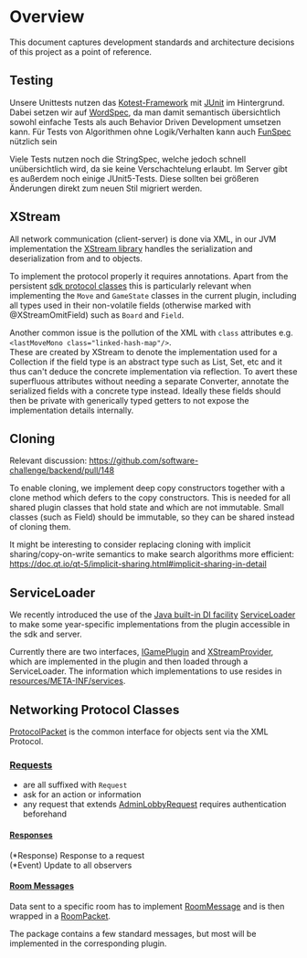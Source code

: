 # Overview

This document captures development standards and architecture decisions of this project as a point of reference.

## Testing

Unsere Unittests nutzen das [Kotest-Framework](https://kotest.io) mit [JUnit](https://junit.org) im Hintergrund.
Dabei setzen wir auf [WordSpec](https://kotest.io/styles/#word-spec),
da man damit semantisch übersichtlich
sowohl einfache Tests als auch Behavior Driven Development umsetzen kann.
Für Tests von Algorithmen ohne Logik/Verhalten
kann auch [FunSpec](https://kotest.io/styles/#fun-spec) nützlich sein

Viele Tests nutzen noch die StringSpec,
welche jedoch schnell unübersichtlich wird,
da sie keine Verschachtelung erlaubt.
Im Server gibt es außerdem noch einige JUnit5-Tests.
Diese sollten bei größeren Änderungen direkt zum neuen Stil migriert werden.

## XStream

All network communication (client-server) is done via XML, in our JVM implementation the [XStream library](https://x-stream.github.io)
handles the serialization and deserialization from and to objects.

To implement the protocol properly it requires annotations.
Apart from the persistent [sdk protocol classes](sdk/src/server-api) this is particularly relevant when implementing the `Move` and `GameState` classes in the current plugin, including all types used in their non-volatile fields (otherwise marked with @XStreamOmitField) such as `Board` and `Field`.

Another common issue is the pollution of the XML with `class` attributes e.g. `<lastMoveMono class="linked-hash-map"/>`.  
These are created by XStream to denote the implementation used for a Collection if the field type is an abstract type such as List, Set, etc and it thus can't deduce the concrete implementation via reflection.
To avert these superfluous attributes without needing a separate Converter, annotate the serialized fields with a concrete type instead.
Ideally these fields should then be private with generically typed getters to not expose the implementation details internally.

## Cloning

Relevant discussion: https://github.com/software-challenge/backend/pull/148

To enable cloning, we implement deep copy constructors together with a clone method which defers to the copy constructors.
This is needed for all shared plugin classes that hold state and which are not immutable.
Small classes (such as Field) should be immutable, so they can be shared instead of cloning them.

It might be interesting to consider replacing cloning with implicit sharing/copy-on-write semantics to make search algorithms more efficient:
https://doc.qt.io/qt-5/implicit-sharing.html#implicit-sharing-in-detail

## ServiceLoader

We recently introduced the use of the [Java built-in DI facility](https://itnext.io/serviceloader-the-built-in-di-framework-youve-probably-never-heard-of-1fa68a911f9b) [ServiceLoader](https://docs.oracle.com/javase/8/docs/api/java/util/ServiceLoader.html)
to make some year-specific implementations from the plugin accessible in the sdk and server.

Currently there are two interfaces, [IGamePlugin](sdk/src/server-api/sc/api/plugins/IGamePlugin.java) and [XStreamProvider]( sdk/src/server-api/sc/networking/XStreamProvider.kt), which are implemented in the plugin and then loaded through a ServiceLoader.
The information which implementations to use resides in [resources/META-INF/services](plugin/src/resources/META-INF/services).

## Networking Protocol Classes

[ProtocolPacket](sdk/src/server-api/sc/protocol/ProtocolPacket.kt) is the common interface
for objects sent via the XML Protocol.

### [Requests](sdk/src/server-api/sc/protocol/requests)
- are all suffixed with `Request`
- ask for an action or information  
- any request that extends [AdminLobbyRequest](sdk/src/server-api/sc/protocol/requests/ILobbyRequest.kt)
  requires authentication beforehand

#### [Responses](sdk/src/server-api/sc/protocol/responses)

(*Response) Response to a request  
(*Event) Update to all observers

#### [Room Messages](sdk/src/server-api/sc/protocol/room)

Data sent to a specific room has to implement [RoomMessage](sdk/src/server-api/sc/protocol/room/RoomMessage.kt)
and is then wrapped in a [RoomPacket](sdk/src/server-api/sc/protocol/room/RoomPacket.kt).

The package contains a few standard messages,
but most will be implemented in the corresponding plugin.

